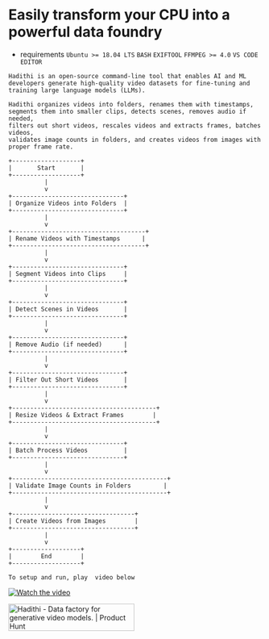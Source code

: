 # Easily transform your CPU into a powerful data foundry
  
* requirements
    `Ubuntu >= 18.04 LTS`
    `BASH`
    `EXIFTOOL`
    `FFMPEG >= 4.0`
    `VS CODE EDITOR`
```
Hadithi is an open-source command-line tool that enables AI and ML
developers generate high-quality video datasets for fine-tuning and
training large language models (LLMs).

Hadithi organizes videos into folders, renames them with timestamps,
segments them into smaller clips, detects scenes, removes audio if needed,
filters out short videos, rescales videos and extracts frames, batches videos,
validates image counts in folders, and creates videos from images with proper frame rate.
```
```plaintext
+-------------------+
|       Start       |
+-------------------+
          |
          v
+-------------------------------+
| Organize Videos into Folders  |
+-------------------------------+
          |
          v
+-------------------------------------+
| Rename Videos with Timestamps      |
+-------------------------------------+
          |
          v
+-------------------------------+
| Segment Videos into Clips     |
+-------------------------------+
          |
          v
+-------------------------------+
| Detect Scenes in Videos       |
+-------------------------------+
          |
          v
+-------------------------------+
| Remove Audio (if needed)      |
+-------------------------------+
          |
          v
+-------------------------------+
| Filter Out Short Videos       |
+-------------------------------+
          |
          v
+----------------------------------------+
| Resize Videos & Extract Frames        |
+----------------------------------------+
          |
          v
+-------------------------------+
| Batch Process Videos          |
+-------------------------------+
          |
          v
+-------------------------------------------+
| Validate Image Counts in Folders         |
+-------------------------------------------+
          |
          v
+----------------------------------+
| Create Videos from Images        |
+----------------------------------+
          |
          v
+-------------------+
|        End        |
+-------------------+
```
```
To setup and run, play  video below
```
[![Watch the video](https://raw.githubusercontent.com/qet-lab/hadithi/main/db/images/thumbnail.png)](https://youtu.be/LJgLybDdzRk)


<a href="https://www.producthunt.com/products/hadithi/reviews?utm_source=badge-product_review&utm_medium=badge&utm_souce=badge-hadithi" target="_blank"><img src="https://api.producthunt.com/widgets/embed-image/v1/product_review.svg?product_id=606618&theme=dark" alt="Hadithi - Data&#0032;factory&#0032;for&#0032;generative&#0032;video&#0032;models&#0046; | Product Hunt" style="width: 250px; height: 54px;" width="250" height="54" /></a>
